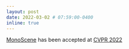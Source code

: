 ```yaml
---
layout: post
date: 2022-03-02 # 07:59:00-0400
inline: true
---
```


[MonoScene](https://cv-rits.github.io/MonoScene/) has been accepted at [CVPR 2022](https://cvpr2022.thecvf.com/)